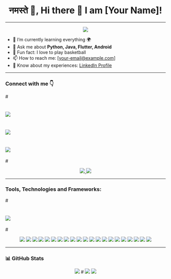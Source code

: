 
<h1 align="center">नमस्ते 🙏, Hi there 👋 I am [Your Name]!</h1>

---

<p align="center">
  <img src="https://readme-typing-svg.herokuapp.com?center=true&vCenter=true&width=500&lines=I'm+a+Programmer,+Developer,+and+Freelancer!!;Currently+learning+everything+🌍" />
</p>

- 🧠 I’m currently learning everything 🌍
- 💬 Ask me about **Python, Java, Flutter, Android**
- 🏀 Fun fact: I love to play basketball
- 📫 How to reach me: [your-email@example.com]
- 💼 Know about my experiences: [LinkedIn Profile](https://www.linkedin.com/in/your-profile)

---

### Connect with me 👇

#<p align="center">
#  <a href="https://twitter.com/your-twitter"><img src="https://img.shields.io/badge/Follow-@your_twitter-1DA1F2?style=for-the-badge&logo=twitter" /></a>
#  <a href="https://your-website.me"><img src="https://img.shields.io/badge/your-website.me-0078D4?style=for-the-badge" /></a>
#  <a href="mailto:your-email@example.com"><img src="https://img.shields.io/badge/Gmail-D14836?style=for-the-badge&logo=gmail&logoColor=white" /></a>
#</p>

<p align="center">
  <a href="mailto:your-email@example.com">
    <img src="https://img.shields.io/badge/Gmail-D14836?style=for-the-badge&logo=gmail&logoColor=white" />
  </a>
  <a href="https://www.linkedin.com/in/your-profile">
    <img src="https://img.shields.io/badge/LinkedIn-0A66C2?style=for-the-badge&logo=linkedin&logoColor=white" />
  </a>
</p>

---

### Tools, Technologies and Frameworks:

#<p align="center">
#  <img src="https://skillicons.dev/icons?i=html,css,js,ts,react,nextjs,nodejs,express,python,java,flutter,dart,c,cpp,cs,php,mysql,postgres,django,tailwind,git,github,vscode,linux,figma,tensorflow" />
#</p>

<p align="center">
  <img src="https://img.shields.io/badge/C-A8B9CC?style=for-the-badge&logo=c&logoColor=white" />
  <img src="https://img.shields.io/badge/C++-00599C?style=for-the-badge&logo=c%2B%2B&logoColor=white" />
  <img src="https://img.shields.io/badge/Java-007396?style=for-the-badge&logo=java&logoColor=white" />
  <img src="https://img.shields.io/badge/MS_SQL_Server-CC2927?style=for-the-badge&logo=microsoft-sql-server&logoColor=white" />
  <img src="https://img.shields.io/badge/Android_SDK-3DDC84?style=for-the-badge&logo=android&logoColor=white" />
  <img src="https://img.shields.io/badge/Android_NDK-3DDC84?style=for-the-badge&logo=android&logoColor=white" />
  <img src="https://img.shields.io/badge/Firebase-FFCA28?style=for-the-badge&logo=firebase&logoColor=black" />
  <img src="https://img.shields.io/badge/JavaScript-F7DF1E?style=for-the-badge&logo=javascript&logoColor=black" />
  <img src="https://img.shields.io/badge/Angular_JS-DD0031?style=for-the-badge&logo=angularjs&logoColor=white" />
  <img src="https://img.shields.io/badge/React_JS-61DAFB?style=for-the-badge&logo=react&logoColor=black" />
  <img src="https://img.shields.io/badge/Node_JS-339933?style=for-the-badge&logo=node.js&logoColor=white" />
  <img src="https://img.shields.io/badge/Python-3776AB?style=for-the-badge&logo=python&logoColor=white" />
  <img src="https://img.shields.io/badge/Embedded_C-000000?style=for-the-badge&logo=c&logoColor=white" />
  <img src="https://img.shields.io/badge/Assembly-6E4C13?style=for-the-badge&logoColor=white" />
  <img src="https://img.shields.io/badge/PLC-FF6F00?style=for-the-badge&logo=automation&logoColor=white" />
  <img src="https://img.shields.io/badge/Arduino-00979D?style=for-the-badge&logo=arduino&logoColor=white" />
  <img src="https://img.shields.io/badge/Git/GitHub-181717?style=for-the-badge&logo=github&logoColor=white" />
  <img src="https://img.shields.io/badge/LaTeX-008080?style=for-the-badge&logo=latex&logoColor=white" />
  <img src="https://img.shields.io/badge/Linux-FCC624?style=for-the-badge&logo=linux&logoColor=black" />
  <img src="https://img.shields.io/badge/PHP-777BB4?style=for-the-badge&logo=php&logoColor=white" />
  <img src="https://img.shields.io/badge/Postman-FF6C37?style=for-the-badge&logo=postman&logoColor=white" />
</p>

---

### 📊 GitHub Stats

<p align="center">
  <img src="https://github-readme-stats.vercel.app/api?username=Harshkanani&show_icons=true&theme=radical" />
 # <img src="https://github-readme-stats.vercel.app/api/top-langs/?username=Harshkanani&layout=compact&theme=radical" />
  <img src="https://streak-stats.demolab.com?user=Harshkanani&theme=radical&date_format=M%20j%5B%2C%20Y%5D" />
</p>
